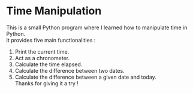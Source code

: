 # Time Manipulation
This is a small Python program where I learned how to manipulate time in Python.  
It provides five main functionalities :  
1. Print the current time.  
2. Act as a chronometer.  
3. Calculate the time elapsed.  
4. Calculate the difference between two dates.  
5. Calculate the difference between a given date and today.  
Thanks for giving it a try !
